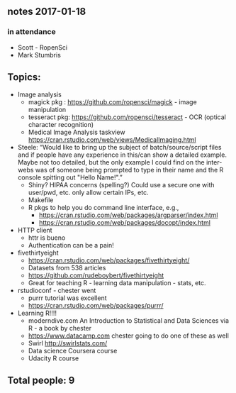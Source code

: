 ## notes 2017-01-18

### in attendance

- Scott - RopenSci
- Mark Stumbris 

## Topics:

* Image analysis
    * magick  pkg : https://github.com/ropensci/magick - image manipulation
    * tesseract pkg: https://github.com/ropensci/tesseract  - OCR (optical character recognition)
    * Medical Image Analysis taskview https://cran.rstudio.com/web/views/MedicalImaging.html 
* Steele: “Would like to bring up the subject of batch/source/script files and if people have any experience in this/can show a detailed example. Maybe not too detailed, but the only example I could find on the inter-webs was of someone being prompted to type in their name and the R console spitting out "Hello Name!".”
    * Shiny? HIPAA concerns (spelling?) Could use a secure one with user/pwd, etc. only allow certain IPs, etc. 
    * Makefile
    * R pkgs to help you do command line interface, e.g., 
        * https://cran.rstudio.com/web/packages/argparser/index.html
        * https://cran.rstudio.com/web/packages/docopt/index.html 
* HTTP client 
    * httr is bueno
    * Authentication can be a pain!
* fivethirtyeight
    * https://cran.rstudio.com/web/packages/fivethirtyeight/ 
    * Datasets from 538 articles 
    * https://github.com/rudeboybert/fivethirtyeight 
    * Great for teaching R - learning data manipulation - stats, etc. 
* rstudioconf - chester went
    * purrr tutorial was excellent
    * https://cran.rstudio.com/web/packages/purrr/ 
* Learning R!!!! 
    * moderndive.com  An Introduction to Statistical and Data Sciences via R - a book by chester
    * https://www.datacamp.com chester going to do one of these as well
    * Swirl http://swirlstats.com/ 
    * Data science Coursera course
    * Udacity R course

## Total people: 9

